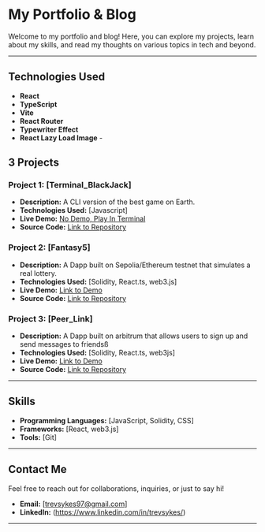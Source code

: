 # My Portfolio & Blog

Welcome to my portfolio and blog! Here, you can explore my projects, learn about my skills, and read my thoughts on various topics in tech and beyond.

---
## Technologies Used
- **React** 
- **TypeScript** 
- **Vite** 
- **React Router** 
- **Typewriter Effect** 
- **React Lazy Load Image** -

## 3 Projects

### Project 1: [Terminal_BlackJack]
- **Description:** A CLI version of the best game on Earth.
- **Technologies Used:** [Javascript]
- **Live Demo:** [No Demo, Play In Terminal]()
- **Source Code:** [Link to Repository](https://github.com/trevarious/Terminal_BlackJack)

### Project 2: [Fantasy5]
- **Description:** A Dapp built on Sepolia/Ethereum testnet that simulates a real lottery.
- **Technologies Used:** [Solidity, React.ts, web3.js]
- **Live Demo:** [Link to Demo](https://fantasy5-io.vercel.app/)
- **Source Code:** [Link to Repository](https://github.com/trevarious/Fantasy5.io)

### Project 3: [Peer_Link]
- **Description:** A Dapp built on arbitrum that allows users to sign up and send messages to friendsß
- **Technologies Used:** [Solidity, React.ts, web3js]
- **Live Demo:** [Link to Demo](https://peer-link-lime.vercel.app/)
- **Source Code:** [Link to Repository](https://github.com/trevarious/peer_link)

---


## Skills

- **Programming Languages:** [JavaScript, Solidity, CSS]
- **Frameworks:** [React, web3.js]
- **Tools:** [Git]

---

## Contact Me

Feel free to reach out for collaborations, inquiries, or just to say hi!

- **Email:** [trevsykes97@gmail.com]
- **LinkedIn:** (https://www.linkedin.com/in/trevsykes/)

---

